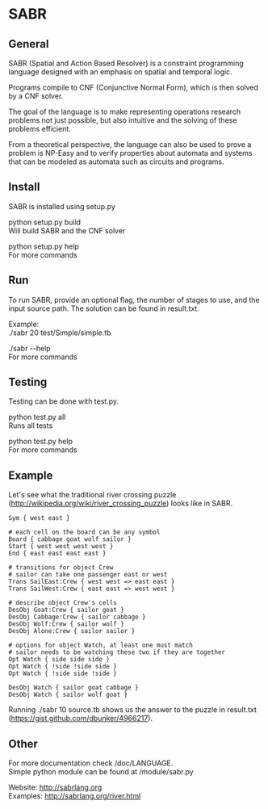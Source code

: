 SABR
================================

General
-------------------------

SABR (Spatial and Action Based Resolver) is a constraint programming language designed with an emphasis on spatial and temporal logic. 

Programs compile to CNF (Conjunctive Normal Form), which is then solved by a CNF solver. 

The goal of the language is to make representing operations research problems not just possible, but also intuitive and the solving of these problems efficient. 

From a theoretical perspective, the language can also be used to prove a problem is NP-Easy and to verify properties about automata and systems that can be modeled as automata such as circuits and programs.

Install
-------------------------

SABR is installed using setup.py

python setup.py build  
	Will build SABR and the CNF solver

python setup.py help  
	For more commands

Run
-------------------------

To run SABR, provide an optional flag, the number of stages to use, and the input source path. The solution can be found in result.txt.

Example:  
./sabr 20 test/Simple/simple.tb

./sabr --help  
	For more commands

Testing
-------------------------

Testing can be done with test.py. 

python test.py all  
	Runs all tests

python test.py help  
	For more commands

Example
-------------------------

Let's see what the traditional river crossing puzzle (http://wikipedia.org/wiki/river_crossing_puzzle) looks like in SABR.

	Sym { west east }
	
	# each cell on the board can be any symbol
	Board { cabbage goat wolf sailor }
	Start { west west west west }
	End { east east east east }
	
	# transitions for object Crew
	# sailor can take one passenger east or west
	Trans SailEast:Crew { west west => east east }
	Trans SailWest:Crew { east east => west west }
	
	# describe object Crew's cells
	DesObj Goat:Crew { sailor goat }
	DesObj Cabbage:Crew { sailor cabbage }
	DesObj Wolf:Crew { sailor wolf }
	DesObj Alone:Crew { sailor sailor }
	
	# options for object Watch, at least one must match
	# sailor needs to be watching these two if they are together
	Opt Watch { side side side }
	Opt Watch { !side !side side }
	Opt Watch { !side side !side }
	
	DesObj Watch { sailor goat cabbage }
	DesObj Watch { sailor wolf goat }

Running ./sabr 10 source.tb shows us the answer to the puzzle in result.txt (https://gist.github.com/dbunker/4966217).

Other
-------------------------

For more documentation check /doc/LANGUAGE.  
Simple python module can be found at /module/sabr.py  

Website: http://sabrlang.org  
Examples: http://sabrlang.org/river.html
